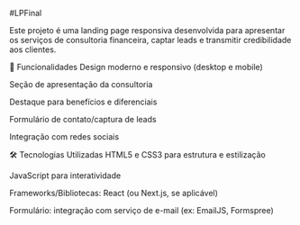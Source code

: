 #LPFinal

Este projeto é uma landing page responsiva desenvolvida para apresentar os serviços de consultoria financeira, captar leads e transmitir credibilidade aos clientes.

🚀 Funcionalidades
Design moderno e responsivo (desktop e mobile)

Seção de apresentação da consultoria

Destaque para benefícios e diferenciais

Formulário de contato/captura de leads

Integração com redes sociais

🛠️ Tecnologias Utilizadas
HTML5 e CSS3 para estrutura e estilização

JavaScript para interatividade

Frameworks/Bibliotecas: React (ou Next.js, se aplicável)

Formulário: integração com serviço de e-mail (ex: EmailJS, Formspree)
